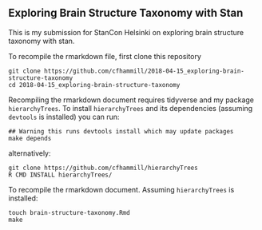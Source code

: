 ## Exploring Brain Structure Taxonomy with Stan

This is my submission for StanCon Helsinki on exploring
brain structure taxonomy with stan.

To recompile the rmarkdown file, first clone this repository

```
git clone https://github.com/cfhammill/2018-04-15_exploring-brain-structure-taxonomy
cd 2018-04-15_exploring-brain-structure-taxonomy
```

Recompiling the rmarkdown document requires tidyverse and my package
`hierarchyTrees`. To install `hierarchyTrees` and its dependencies
(assuming `devtools` is installed) you can run:

```
## Warning this runs devtools install which may update packages
make depends
```

alternatively:

```
git clone https://github.com/cfhammill/hierarchyTrees
R CMD INSTALL hierarchyTrees/
```

To recompile the rmarkdown document. Assuming `hierarchyTrees`
is installed:

```
touch brain-structure-taxonomy.Rmd
make 
```
